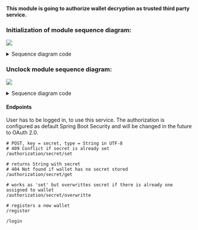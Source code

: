 #### This module is going to authorize wallet decryption as trusted third party service.

### Initialization of module sequence diagram:

![](https://www.websequencediagrams.com/cgi-bin/cdraw?lz=dGl0bGUgQXV0aG9yaXphdGlvbiBTZXJ2ZXIgTW9kdWxlOiBpbml0aWFsABcHCgpNYW5hZ2VyLT5SUEkAJQYAIghTZW5kIHNpbmdsZSBwYXJ0IG9mIGEgd2FsbGV0IHNlY3JldCBrZXkKACoPADcTRW5jcnlwACkMIHdpdGggcmFuZG9tIHBhc3N3b3JkADgSAIE9DQCBQwY6IFJlZ2lzdGVyIGEgbmV3AIEKBwAVJ0F1dGhlbnRpY2F0ZSBvbiBzAIIXBmFuZCBzZW5kIGUAgSQGZWQAgVUMAHMTLT5SZWRpczogU3RvcmUAgg4HJ3MAKxUAgjgF&s=default)

<details><summary>Sequence diagram code</summary>
<p>

```html
title Authorization Server Module: initialization

Manager->RPIServerModule: Send single part of a wallet secret key
RPIServerModule->RPIServerModule: Encrypt secret key with random password
RPIServerModule->AuthorizationServer: Register a new wallet
RPIServerModule->AuthorizationServer: Authenticate on server and send encrypted secret key
AuthorizationServer->Redis: Store wallet's encrypted secret key part
```

</p>
</details>

### Unclock module sequence diagram:

![](https://www.websequencediagrams.com/cgi-bin/cdraw?lz=dGl0bGUgQXV0aG9yaXphdGlvbiBTZXJ2ZXIgTW9kdWxlOiB1bmxvY2tpbmcgbQANBQoKTWFuYWdlci0-UlBJACcGACQIVQAnBQAhCAAQDy0-AFsNAGEGOiBMb2dpbiB3aXRoIHNlY3JldCBwYXNzd29yZAoAHRMALhdWYWxpZGF0ZQAzCQBLBlNwcmluZyBTZWN1cml0eQCBOggAQxVSZWRpczogR2V0IHdhbGxldCdzIGVuY3J5cHRlZACBEwhrZXkAJxcAgXsQUmV0dXJuACwfAIIREQCCQRFEZQB9BQB1CwCCJQZyYW5kb20AgiEKAIJbEQCDHgcAgQAJZABDBmVkIHBhcnQgb2YAgUcMCg&s=default)

<details><summary>Sequence diagram code</summary>
<p>

```html
title Authorization Server Module: unlocking module

Manager->RPIServerModule: Unlock module
RPIServerModule->AuthorizationServer: Login with secret password
AuthorizationServer->AuthorizationServer: Validate password with Spring Security module
AuthorizationServer->Redis: Get wallet's encrypted secret key
AuthorizationServer->RPIServerModule: Return wallet's encrypted secret key
RPIServerModule->RPIServerModule: Decrypt secret key with random password
RPIServerModule->Manager: Return decrypted part of secret key


```

</p>
</details>

#### Endpoints

User has to be logged in, to use this service. The authorization is configured as default Spring Boot Security and will be changed in the future to OAuth 2.0.


```
# POST, key = secret, type = String in UTF-8
# 409 Conflict if secret is already set
/authorization/secret/set

# returns String with secret
# 404 Not found if wallet has no secret stored
/authorization/secret/get

# works as 'set' but overwrittes secret if there is already one assigned to wallet
/authorization/secret/overwritte

# registers a new wallet
/register

/login
``` 
